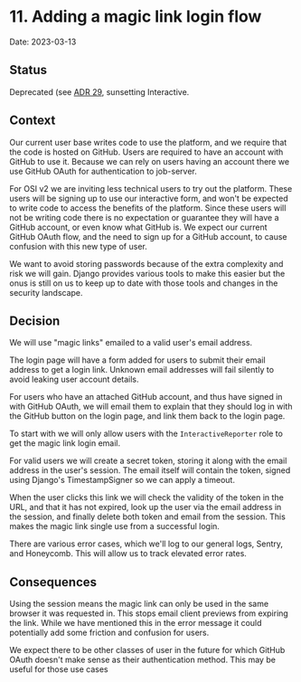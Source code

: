 # 11. Adding a magic link login flow
Date: 2023-03-13

## Status

Deprecated (see [ADR 29](0029-sunset-osi-interactive.md), sunsetting Interactive.

## Context
Our current user base writes code to use the platform, and we require that the code is hosted on GitHub.
Users are required to have an account with GitHub to use it.
Because we can rely on users having an account there we use GitHub OAuth for authentication to job-server.

For OSI v2 we are inviting less technical users to try out the platform.
These users will be signing up to use our interactive form, and won't be expected to write code to access the benefits of the platform.
Since these users will not be writing code there is no expectation or guarantee they will have a GitHub account, or even know what GitHub is.
We expect our current GitHub OAuth flow, and the need to sign up for a GitHub account, to cause confusion with this new type of user.

We want to avoid storing passwords because of the extra complexity and risk we will gain.
Django provides various tools to make this easier but the onus is still on us to keep up to date with those tools and changes in the security landscape.


## Decision
We will use "magic links" emailed to a valid user's email address.

The login page will have a form added for users to submit their email address to get a login link.
Unknown email addresses will fail silently to avoid leaking user account details.

For users who have an attached GitHub account, and thus have signed in with GitHub OAuth, we will email them to explain that they should log in with the GitHub button on the login page, and link them back to the login page.

To start with we will only allow users with the `InteractiveReporter` role to get the magic link login email.

For valid users we will create a secret token, storing it along with the email address in the user's session.
The email itself will contain the token, signed using Django's TimestampSigner so we can apply a timeout.

When the user clicks this link we will check the validity of the token in the URL, and that it has not expired, look up the user via the email address in the session, and finally delete both token and email from the session.
This makes the magic link single use from a successful login.

There are various error cases, which we'll log to our general logs, Sentry, and Honeycomb.
This will allow us to track elevated error rates.

## Consequences
Using the session means the magic link can only be used in the same browser it was requested in.
This stops email client previews from expiring the link.
While we have mentioned this in the error message it could potentially add some friction and confusion for users.

We expect there to be other classes of user in the future for which GitHub OAuth doesn't make sense as their authentication method.
This may be useful for those use cases
